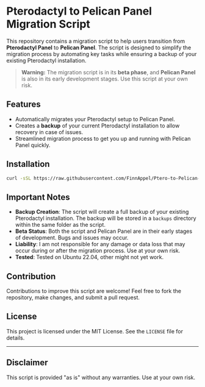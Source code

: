 # Pterodactyl to Pelican Panel Migration Script

This repository contains a migration script to help users transition from **Pterodactyl Panel** to **Pelican Panel**. The script is designed to simplify the migration process by automating key tasks while ensuring a backup of your existing Pterodactyl installation.

> **Warning:** The migration script is in its **beta phase**, and **Pelican Panel** is also in its early development stages. Use this script at your own risk.


## Features
- Automatically migrates your Pterodactyl setup to Pelican Panel.
- Creates a **backup** of your current Pterodactyl installation to allow recovery in case of issues.
- Streamlined migration process to get you up and running with Pelican Panel quickly.

## Installation

```bash
curl -sSL https://raw.githubusercontent.com/FinnAppel/Ptero-to-Pelican-Migration-Script/main/migrate.sh | sudo bash
```

## Important Notes
- **Backup Creation**: The script will create a full backup of your existing Pterodactyl installation. The backup will be stored in a `backups` directory within the same folder as the script.
- **Beta Status**: Both the script and Pelican Panel are in their early stages of development. Bugs and issues may occur.
- **Liability**: I am not responsible for any damage or data loss that may occur during or after the migration process. Use at your own risk.
- **Tested**: Tested on Ubuntu 22.04, other might not yet work. 


## Contribution
Contributions to improve this script are welcome! Feel free to fork the repository, make changes, and submit a pull request.


## License
This project is licensed under the MIT License. See the `LICENSE` file for details.

---

## Disclaimer
This script is provided "as is" without any warranties. Use at your own risk.
